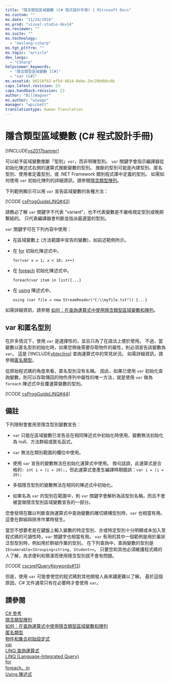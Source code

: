 ```yaml
---
title: "隱含類型區域變數 (C# 程式設計手冊) | Microsoft Docs"
ms.custom: ""
ms.date: "11/24/2016"
ms.prod: "visual-studio-dev14"
ms.reviewer: ""
ms.suite: ""
ms.technology: 
  - "devlang-csharp"
ms.tgt_pltfrm: ""
ms.topic: "article"
dev_langs: 
  - "CSharp"
helpviewer_keywords: 
  - "隱含類型區域變數 [C#]"
  - "var [C#]"
ms.assetid: b9218fb2-ef5d-4814-8a8e-2bc29b0bbc9b
caps.latest.revision: 23
caps.handback.revision: 23
author: "BillWagner"
ms.author: "wiwagn"
manager: "wpickett"
translationtype: Human Translation
---
```

# 隱含類型區域變數 (C# 程式設計手冊)
[!INCLUDE[vs2017banner](../../../csharp/includes/vs2017banner.md)]

可以給予區域變數推斷「型別」`var`，而非明確型別。  `var` 關鍵字會指示編譯器從初始化陳述式右側的運算式推斷變數的型別。  推斷的型別可能是內建型別、匿名型別、使用者定義型別，或 .NET Framework 類別程式庫中定義的型別。  如需如何使用 `var` 初始化陣列的詳細資訊，請參閱[隱含類型陣列](../../../csharp/programming-guide/arrays/implicitly-typed-arrays.md)。  
  
 下列範例顯示可以用 `var` 宣告區域變數的各種方法：  
  
 [!CODE [csProgGuideLINQ#43](../CodeSnippet/VS_Snippets_VBCSharp/csProgGuideLINQ#43)]  
  
 請務必了解 `var` 關鍵字不代表 "variant"，也不代表變數是不嚴格規定型別或晚期繫結的。  只代表編譯器會判斷並指派最適當的型別。  
  
 `var` 關鍵字可在下列內容中使用：  
  
-   在區域變數上 \(方法範圍中宣告的變數\)，如前述範例所示。  
  
-   在 [for](../../../csharp/language-reference/keywords/for.md) 初始化陳述式中。  
  
    ```  
    for(var x = 1; x < 10; x++)  
    ```  
  
-   在 [foreach](../../../csharp/language-reference/keywords/foreach-in.md) 初始化陳述式中。  
  
    ```  
    foreach(var item in list){...}  
    ```  
  
-   在 [using](../../../csharp/language-reference/keywords/using-statement.md) 陳述式中。  
  
    ```  
    using (var file = new StreamReader("C:\\myfile.txt")) {...}  
    ```  
  
 如需詳細資訊，請參閱 [如何：在查詢運算式中使用隱含類型區域變數和陣列](../../../csharp/programming-guide/classes-and-structs/how-to-use-implicitly-typed-local-variables-and-arrays-in-a-query-expression.md)。  
  
## var 和匿名型別  
 在許多情況下，使用 `var` 是選擇性的，並且只為了在語法上便於使用。  不過，當變數以匿名型別初始化時，如果您稍後需要存取物件的屬性，則必須宣告該變數為 `var`。  這是 [!INCLUDE[vbteclinq](../../../csharp/includes/vbteclinq_md.md)] 查詢運算式中的常見狀況。  如需詳細資訊，請參閱[匿名類型](../../../csharp/programming-guide/classes-and-structs/anonymous-types.md)。  
  
 從原始程式碼的角度來看，匿名型別沒有名稱。  因此，如果已使用 `var` 初始化查詢變數，則可以存取傳回的物件序列中屬性的唯一方法，就是使用 `var` 做為 `foreach` 陳述式中反覆運算變數的型別。  
  
 [!CODE [csProgGuideLINQ#44](../CodeSnippet/VS_Snippets_VBCSharp/csProgGuideLINQ#44)]  
  
## 備註  
 下列限制會套用至隱含型別變數宣告：  
  
-   `var` 只能在區域變數已宣告且在相同陳述式中初始化時使用，變數無法初始化為 null、方法群組或匿名函式。  
  
-   `var` 無法在類別範圍的欄位中使用。  
  
-   使用 `var` 宣告的變數無法在初始化運算式中使用。  換句話說，此運算式是合格的`: int i = (i = 20);`，但此運算式會產生編譯時期錯誤：`var i = (i = 20);`  
  
-   多個隱含型別的變數無法在相同的陳述式中初始化。  
  
-   如果名為 `var` 的型別在範圍中，則 `var` 關鍵字會解析為該型別名稱，而且不會被當做隱含型別區域變數宣告的一部分。  
  
 您會發現在難以判斷查詢運算式中查詢變數的確切建構型別時，`var` 也相當有用。  這會在群組與排序作業時發生。  
  
 當您不想要老是在鍵盤上輸入變數的特定型別、亦或特定型別十分明顯或未加入至程式碼的可讀性時，`var` 關鍵字也相當有用。  `var` 有用的其中一個範例是用於巢狀泛型型別時，例如用於群組作業的型別。  在下列查詢中，查詢變數的型別是 `IEnumerable<IGrouping<string, Student>>`。  只要您和其他必須維護程式碼的人了解，為求便利和簡潔而使用隱含型別就不會有問題。  
  
 [!CODE [cscsrefQueryKeywords#13](../CodeSnippet/VS_Snippets_VBCSharp/CsCsrefQueryKeywords#13)]  
  
 但是，使用 `var` 可能會使您的程式碼對其他開發人員來講更難以了解。  基於這個原因，C\# 文件通常只有在必要時才會使用 `var`。  
  
## 請參閱  
 [C\# 參考](../../../csharp/language-reference/index.md)   
 [隱含類型陣列](../../../csharp/programming-guide/arrays/implicitly-typed-arrays.md)   
 [如何：在查詢運算式中使用隱含類型區域變數和陣列](../../../csharp/programming-guide/classes-and-structs/how-to-use-implicitly-typed-local-variables-and-arrays-in-a-query-expression.md)   
 [匿名類型](../../../csharp/programming-guide/classes-and-structs/anonymous-types.md)   
 [物件和集合初始設定式](../../../csharp/programming-guide/classes-and-structs/object-and-collection-initializers.md)   
 [var](../../../csharp/language-reference/keywords/var.md)   
 [LINQ 查詢運算式](../../../csharp/programming-guide/linq-query-expressions/index.md)   
 [LINQ \(Language\-Integrated Query\)](../Topic/LINQ%20\(Language-Integrated%20Query\).md)   
 [for](../../../csharp/language-reference/keywords/for.md)   
 [foreach、in](../../../csharp/language-reference/keywords/foreach-in.md)   
 [Using 陳述式](../../../csharp/language-reference/keywords/using-statement.md)